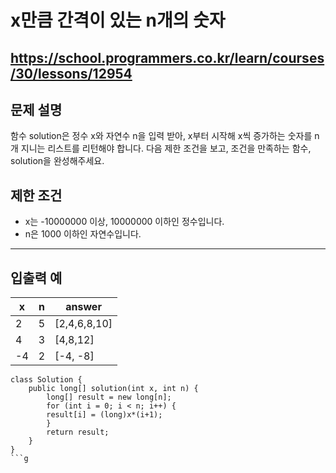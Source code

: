 # x만큼 간격이 있는 n개의 숫자
https://school.programmers.co.kr/learn/courses/30/lessons/12954
---
## 문제 설명
함수 solution은 정수 x와 자연수 n을 입력 받아, x부터 시작해 x씩 증가하는 숫자를 n개 지니는 리스트를 리턴해야 합니다. 다음 제한 조건을 보고, 조건을 만족하는 함수, solution을 완성해주세요.

## 제한 조건
+ x는 -10000000 이상, 10000000 이하인 정수입니다.
+ n은 1000 이하인 자연수입니다.
---
## 입출력 예
| x	| n	| answer |
| --- | --- | --- |
| 2	| 5	| [2,4,6,8,10] |
| 4	| 3	| [4,8,12] |
| -4	| 2	| [-4, -8] |
```declarative
class Solution {
    public long[] solution(int x, int n) {
        long[] result = new long[n];
        for (int i = 0; i < n; i++) {
        result[i] = (long)x*(i+1);
        }
        return result;
    }
}
```g